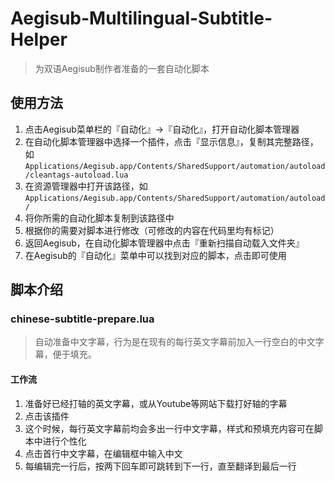 # Aegisub-Multilingual-Subtitle-Helper
> 为双语Aegisub制作者准备的一套自动化脚本

## 使用方法
1. 点击Aegisub菜单栏的『自动化』->『自动化』，打开自动化脚本管理器
2. 在自动化脚本管理器中选择一个插件，点击『显示信息』，复制其完整路径，如`Applications/Aegisub.app/Contents/SharedSupport/automation/autoload/cleantags-autoload.lua`
3. 在资源管理器中打开该路径，如`Applications/Aegisub.app/Contents/SharedSupport/automation/autoload/`
4. 将你所需的自动化脚本复制到该路径中
5. 根据你的需要对脚本进行修改（可修改的内容在代码里均有标记）
6. 返回Aegisub，在自动化脚本管理器中点击『重新扫描自动载入文件夹』
7. 在Aegisub的『自动化』菜单中可以找到对应的脚本，点击即可使用

## 脚本介绍
### chinese-subtitle-prepare.lua
> 自动准备中文字幕，行为是在现有的每行英文字幕前加入一行空白的中文字幕，便于填充。
#### 工作流
1. 准备好已经打轴的英文字幕，或从Youtube等网站下载打好轴的字幕
2. 点击该插件
3. 这个时候，每行英文字幕前均会多出一行中文字幕，样式和预填充内容可在脚本中进行个性化
4. 点击首行中文字幕，在编辑框中输入中文
5. 每编辑完一行后，按两下回车即可跳转到下一行，直至翻译到最后一行

